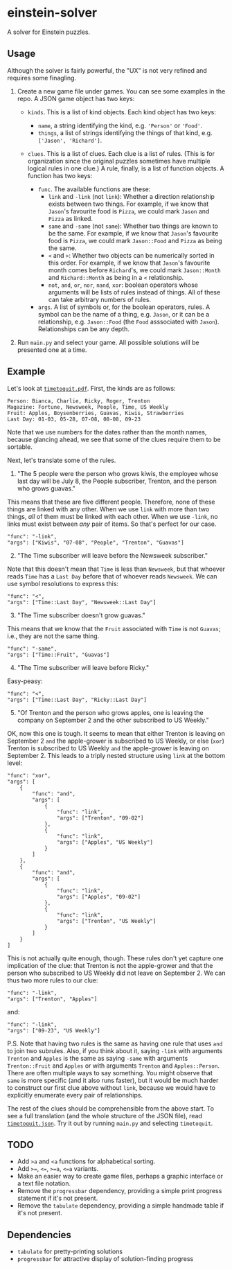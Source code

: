 # einstein-solver
A solver for Einstein puzzles.

## Usage

Although the solver is fairly powerful, the "UX" is not very refined and requires some finagling.

1. Create a new game file under games. You can see some examples in the repo. A JSON game object has two keys:
   
    -  `kinds`. This is a list of kind objects. Each kind object has two keys:  
        - `name`, a string identifying the kind, e.g. `'Person'` or `'Food'`.
        - `things`, a list of strings identifying the things of that kind, e.g. `['Jason', 'Richard']`.
  
    - `clues`. This is a list of clues. Each clue is a list of rules.
    (This is for organization since the original puzzles sometimes have multiple logical rules in one clue.) 
    A rule, finally, is a list of function objects. A function has two keys:
        - `func`. The available functions are these:  
            - `link` and `-link` (not `link`): Whether a direction relationship exists between two things. For example, if we know that `Jason`'s favourite food is `Pizza`, we could mark `Jason` and `Pizza` as linked.
            - `same` and `-same` (not `same`): Whether two things are known to be the same. For example, if we know that `Jason`'s favourite food is `Pizza`, we could mark `Jason::Food` and `Pizza` as being the same.
            - `<` and `>`: Whether two objects can be numerically sorted in this order. For example, if we know that `Jason`'s favourite month comes before `Richard`'s, we could mark `Jason::Month` and `Richard::Month` as being in a `<` relationship.
            - `not`, `and`, `or`, `nor`, `nand`, `xor`: boolean operators whose arguments will be lists of rules instead of things. All of these can take arbitrary numbers of rules.
        - `args`. A list of symbols or, for the boolean operators, rules. A symbol can be the name of a thing, e.g. `Jason`, or it can be a relationship, e.g. `Jason::Food` (the `Food` asssociated with `Jason`). Relationships can be any depth.

2. Run `main.py` and select your game. All possible solutions will be presented one at a time.

## Example

Let's look at [`timetoquit.pdf`](src/games/sources/timetoquit.pdf). First, the kinds are as follows:

```
Person: Bianca, Charlie, Ricky, Roger, Trenton
Magazine: Fortune, Newsweek, People, Time, US Weekly
Fruit: Apples, Boysenberries, Guavas, Kiwis, Strawberries
Last Day: 01-03, 05-28, 07-08, 08-08, 09-23
```

Note that we use numbers for the dates rather than the month names, because glancing ahead, we see that some of the clues require them to be sortable.

Next, let's translate some of the rules.

1. "The 5 people were the person who grows kiwis, the employee whose last day will be July 8, the People subscriber, Trenton, and the person who grows guavas."

This means that these are five different people. Therefore, none of these things are linked with any other. When we use `link` with more than two things, *all* of them must be linked with each other. When we use `-link`, no links must exist between *any* pair of items. So that's perfect for our case.

```
"func": "-link",
"args": ["Kiwis", "07-08", "People", "Trenton", "Guavas"]
```

2. "The Time subscriber will leave before the Newsweek subscriber."

Note that this doesn't mean that `Time` is less than `Newsweek`, but that whoever reads `Time` has a `Last Day` before that of whoever reads `Newsweek`. We can use symbol resolutions to express this:

```
"func": "<",
"args": ["Time::Last Day", "Newsweek::Last Day"]
```

3. "The Time subscriber doesn't grow guavas."

This means that we know that the `Fruit` associated with `Time` is not `Guavas`; i.e., they are not the same thing.

```
"func": "-same",
"args": ["Time::Fruit", "Guavas"]
```

4. "The Time subscriber will leave before Ricky."

Easy-peasy:

```
"func": "<",
"args": ["Time::Last Day", "Ricky::Last Day"]
```

5. "Of Trenton and the person who grows apples, one is leaving the company on September 2 and the other subscribed to US Weekly."

OK, now this one is tough. It seems to mean that either Trenton is leaving on September 2 `and` the apple-grower is subscribed to US Weekly, or else (`xor`) Trenton is subscribed to US Weekly `and` the apple-grower is leaving on September 2. This leads to a triply nested structure using `link` at the bottom level:

```
"func": "xor",
"args": [
    {
        "func": "and",
        "args": [
            {
                "func": "link",
                "args": ["Trenton", "09-02"]
            },
            {
                "func": "link",
                "args": ["Apples", "US Weekly"]
            }
        ]
    },
    {
        "func": "and",
        "args": [
            {
                "func": "link",
                "args": ["Apples", "09-02"]
            },
            {
                "func": "link",
                "args": ["Trenton", "US Weekly"]
            }
        ]
    }
]
```

This is not actually quite enough, though. These rules don't yet capture one implication of the clue: that Trenton is not the apple-grower and that the person who subscribed to US Weekly did not leave on September 2. We can thus two more rules to our clue:

```
"func": "-link",
"args": ["Trenton", "Apples"]
```

and:

```
"func": "-link",
"args": ["09-23", "US Weekly"]
```

P.S. Note that having two rules is the same as having one rule that uses `and` to join two subrules. Also, if you think about it, saying `-link` with arguments `Trenton` and `Apples` is the same as saying `-same` with arguments `Trenton::Fruit` and `Apples` or with arguments `Trenton` and `Apples::Person`. There are often multiple ways to say something. You might observe that `same` is more specific (and it also runs faster), but it would be much harder to construct our first clue above without `link`, because we would have to explicitly enumerate every pair of relationships.

The rest of the clues should be comprehensible from the above start. To see a full translation (and the whole structure of the JSON file), read [`timetoquit.json`](src/games/timetoquit.json). Try it out by running `main.py` and selecting `timetoquit`.

## TODO

* Add `>a` and `<a` functions for alphabetical sorting.
* Add `>=`, `<=`, `>=a`, `<=a` variants.
* Make an easier way to create game files, perhaps a graphic interface or a text file notation.
* Remove the `progressbar` dependency, providing a simple print progress statement if it's not present.
* Remove the `tabulate` dependency, providing a simple handmade table if it's not present.

## Dependencies

* `tabulate` for pretty-printing solutions
* `progressbar` for attractive display of solution-finding progress

